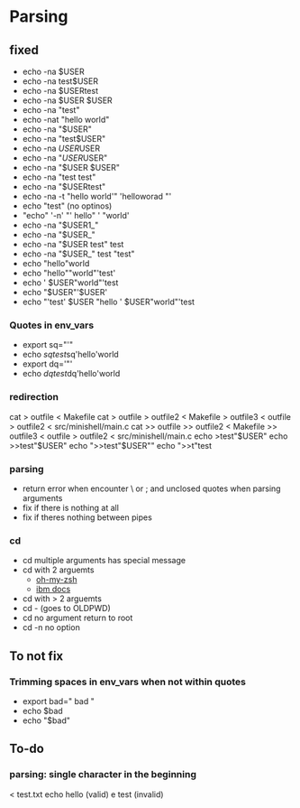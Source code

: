 # Parsing
## fixed

- echo -na $USER
- echo -na test$USER
- echo -na $USERtest
- echo -na $USER $USER
- echo -na "test"
- echo -nat "hello world"
- echo -na "$USER"
- echo -na "test$USER"
- echo -na $USER$USER
- echo -na "$USER$USER"
- echo -na "$USER $USER"
- echo -na "test test"
- echo -na "$USERtest"
- echo -na -t "hello world'"          'helloworad "'
- echo "test" (no optinos)
- "echo" '-n' "'   hello"      '   "world'
- echo -na "$USER1_"
- echo -na "$USER_"
- echo -na "$USER test" test
- echo -na "$USER_" test "test"
- echo "hello"world
- echo "hello""world"'test'
- echo ' $USER"world"'test
- echo "$USER"'$USER'
- echo "'test' $USER "hello ' $USER"world"'test

### Quotes in env_vars

- export sq="'"
- echo $sq test$sq'hello'world
- export dq='"'
- echo $dq test$dq'hello'world

### redirection

cat > outfile < Makefile
cat > outfile > outfile2 < Makefile > outfile3 < outfile > outfile2 < src/minishell/main.c
cat >> outfile >> outfile2 < Makefile >> outfile3 < outfile > outfile2 < src/minishell/main.c
echo >test"$USER"
echo >>test"$USER"
echo ">>test"$USER""
echo ">>t"test

### parsing

- return error when encounter \ or ; and unclosed quotes when parsing arguments
- fix if there is nothing at all
- fix if theres nothing between pipes

### cd
- cd multiple arguments has special message
- cd with 2 arguemts 
	- [oh-my-zsh](https://github.com/ohmyzsh/ohmyzsh/issues/6452)
	- [ibm docs](https://www.ibm.com/docs/en/zos/2.3.0?topic=descriptions-cd-change-working-directory)
- cd with > 2 arguemts
- cd - (goes to OLDPWD)
- cd no argument return to root
- cd -n no option

## To not fix

### Trimming spaces in env_vars when not within quotes
- export bad="     bad     "
- echo $bad
- echo "$bad"

## To-do

### parsing: single character in the beginning
< test.txt echo hello (valid)
e test (invalid)